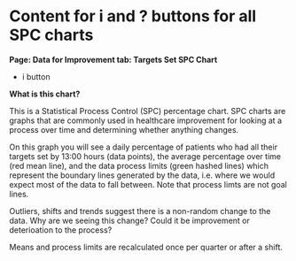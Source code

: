 # Content for i and ? buttons for all SPC charts

**Page: Data for Improvement tab: Targets Set SPC Chart**

* i button

**What is this chart?**

This is a Statistical Process Control (SPC) percentage chart. SPC charts are graphs that are commonly used in healthcare improvement for looking at a process over time and determining whether anything changes.  

 
On this graph you will see a daily percentage of patients who had all their targets set by 13:00 hours (data points), the average percentage over time (red mean line), and the data process limits  (green hashed lines) which represent the boundary lines generated by the data, i.e. where we would expect most of the data to fall between. Note that process limts are not goal lines.  

 
Outliers, shifts and trends suggest there is a non-random change to the data. Why are we seeing this change? Could it be improvement or deterioation to the process?  

 
Means and process limits are recalculated once per quarter or after a shift.
